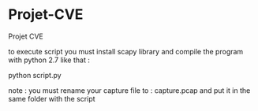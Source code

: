 Projet-CVE
==========

Projet CVE

to execute script you must install scapy library and compile the program with python 2.7 like that :

python script.py

note : 
you must rename your capture file to : capture.pcap and put it in the same folder with the script
